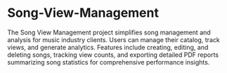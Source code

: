 # Song-View-Management
The Song View Management project simplifies song management and analysis for music industry clients. Users can manage their catalog, track views, and generate analytics. Features include creating, editing, and deleting songs, tracking view counts, and exporting detailed PDF reports summarizing song statistics for comprehensive performance insights.
